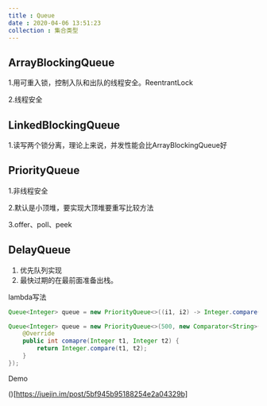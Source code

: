 ```yaml
---
title : Queue
date : 2020-04-06 13:51:23
collection : 集合类型
---
```


## ArrayBlockingQueue

1.用可重入锁，控制入队和出队的线程安全。ReentrantLock

2.线程安全

## LinkedBlockingQueue

1.读写两个锁分离，理论上来说，并发性能会比ArrayBlockingQueue好

## PriorityQueue

1.非线程安全

2.默认是小顶堆，要实现大顶堆要重写比较方法

3.offer、poll、peek

## DelayQueue

1. 优先队列实现
2. 最快过期的在最前面准备出栈。

lambda写法

```java
Queue<Integer> queue = new PriorityQueue<>((i1, i2) -> Integer.compare(i2, i1));

Queue<Integer> queue = new PriorityQueue<>(500, new Comparator<String>(){
    @Override
    public int comapre(Integer t1, Integer t2) {
        return Integer.compare(t1, t2);
    }
});
```

Demo

()[https://juejin.im/post/5bf945b95188254e2a04329b]
